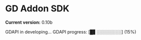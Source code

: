# GD Addon SDK

**Current version:** 0.10b

GDAPI in developing...
GDAPI progress: [█▋░░░░░░░░] (15%)
